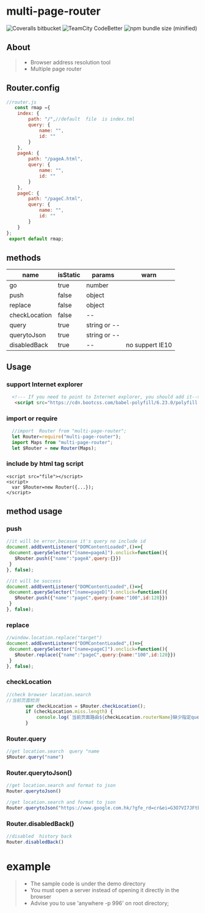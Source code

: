 
# multi-page-router

![Coveralls bitbucket](https://img.shields.io/coveralls/bitbucket/pyKLIP/pyklip.svg)
![TeamCity CodeBetter](https://img.shields.io/teamcity/codebetter/bt428.svg)
![npm bundle size (minified)](https://img.shields.io/bundlephobia/min/react.svg)


## About

> * Browser address resolution tool
> * Multiple page router

## Router.config  

```javascript
//router.js
   const rmap ={
	index: {
        path: "/",//default  file  is index.tml
        query: {
            name: "",
            id: ""
        }
    },
    pageA: {
        path: "/pageA.html",
        query: {
            name: "",
            id: ""
        }
    },
    pageC: {
        path: "/pageC.html",
        query: {
            name: "",
            id: ""
        }
    }
};
 export default rmap;

```
## methods

|    name       | isStatic |  params        | warn                |
| ----------    | ---      |   ---          | ---                 |
| go            |  true    |   number       |                     |
| push          |  false   |   object       |                     |
| replace       |  false   |   object       |                     |
| checkLocation |  false   |     --         |                     |
| query         |  true    | string or --   |                     |
| querytoJson   |  true    |   string or -- |                     |
| disabledBack  |  true    |       --       |  no suppert IE10    |  

##  Usage

### support  Internet explorer

```html
  <!--- If you need to point to Internet explorer, you should add it-->
   <script src="https://cdn.bootcss.com/babel-polyfill/6.23.0/polyfill.js"></script>
```

### import  or  require
```javascript
  //import  Router from "multi-page-router";
  let Router=require("multi-page-router");
  import Maps from "multi-page-router";
  let $Router = new Router(Maps);

```

### include  by  html tag script 
```
<script src="file"></script>
<script>
  var $Router=new Router({...});
</script>
```

## method usage

### push

 ```javascript 
//it will be error,becasue it's query no include id
document.addEventListener("DOMContentLoaded",()=>{
  document.querySelector("[name=pageA]").onclick=function(){
    $Router.push({"name":"pageA",query:{}})
  }
}, false);

```


 ```javascript
//it will be success
document.addEventListener("DOMContentLoaded",()=>{
  document.querySelector("[name=pageD]").onclick=function(){
    $Router.push({"name":"pageC",query:{name:"100",id:120}})
  }
}, false);

```
### replace

 ```javascript
//window.location.replace("target")
document.addEventListener("DOMContentLoaded",()=>{
  document.querySelector("[name=pageC]").onclick=function(){
    $Router.replace({"name":"pageC",query:{name:"100",id:120}})
  }
}, false);

```
### checkLocation
 ```javascript
//check browser location.search
 //当前页面检测
        var checkLocation = $Router.checkLocation();
        if (checkLocation.miss.length) {
            console.log(`当前页面路由${checkLocation.routerName}缺少指定query:${checkLocation.miss.join(",")},它应该包含内容${JSON.stringify(checkLocation.routerQueryConfig)}`)
        }
```
### Router.query

```javascript
//get location.search  query "name
$Router.query("name")

```
### Router.querytoJson()

```javascript
//get location.search and format to json
Router.querytoJson()

```
```javascript
//get location.search and format to json
Router.querytoJson("https://www.google.com.hk/?gfe_rd=cr&ei=G3O7VI7JFtbF0ASc54DoAQ")
```
### Router.disabledBack()

```javascript
//disabled  history back
Router.disabledBack()

```

# example

> * The sample code is under the demo directory
> * You must open a server instead of opening it directly in the browser
> *  Advise you to  use  'anywhere -p 996'  on  root directory;